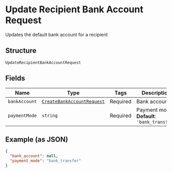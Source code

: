 
# Update Recipient Bank Account Request

Updates the default bank account for a recipient

## Structure

`UpdateRecipientBankAccountRequest`

## Fields

| Name | Type | Tags | Description |
|  --- | --- | --- | --- |
| `bankAccount` | [`CreateBankAccountRequest`](../../doc/models/create-bank-account-request.md) | Required | Bank account |
| `paymentMode` | `string` | Required | Payment mode<br>**Default**: `'bank_transfer'` |

## Example (as JSON)

```json
{
  "bank_account": null,
  "payment_mode": "bank_transfer"
}
```

